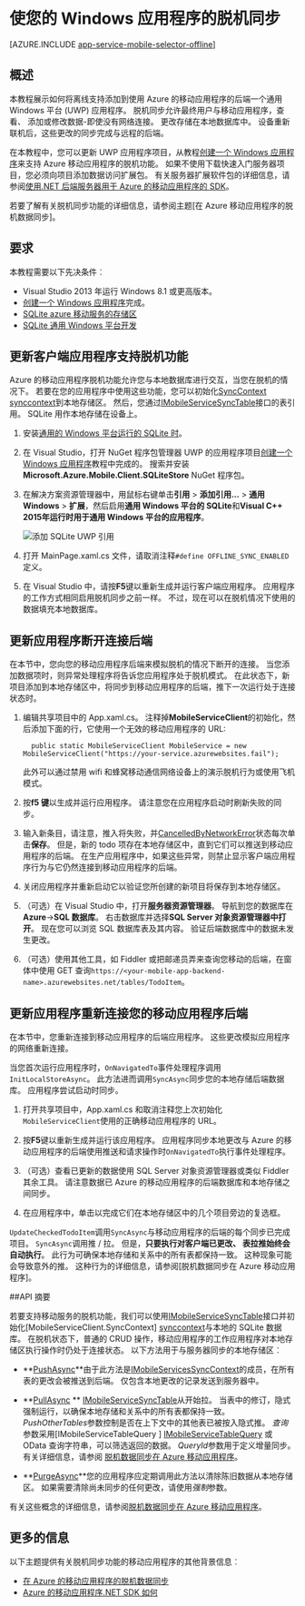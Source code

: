 <properties
    pageTitle="启用脱机同步您与移动应用程序的通用 Windows 平台 (UWP) 应用程序 |Azure 应用程序服务"
    description="了解如何在您通用 Windows 平台 (UWP) 的应用程序中使用 Azure 移动到缓存和同步脱机数据应用程序。"
    documentationCenter="windows"
    authors="adrianhall"
    manager="erikre"
    editor=""
    services="app-service\mobile"/>

<tags
    ms.service="app-service-mobile"
    ms.workload="mobile"
    ms.tgt_pltfrm="mobile-windows"
    ms.devlang="dotnet"
    ms.topic="article"
    ms.date="10/01/2016"
    ms.author="adrianha"/>

# <a name="enable-offline-sync-for-your-windows-app"></a>使您的 Windows 应用程序的脱机同步

[AZURE.INCLUDE [app-service-mobile-selector-offline](../../includes/app-service-mobile-selector-offline.md)]

## <a name="overview"></a>概述

本教程展示如何将离线支持添加到使用 Azure 的移动应用程序的后端一个通用 Windows 平台 (UWP) 应用程序。 脱机同步允许最终用户与移动应用程序，查看、 添加或修改数据-即使没有网络连接。 更改存储在本地数据库中。 设备重新联机后，这些更改的同步完成与远程的后端。

在本教程中，您可以更新 UWP 应用程序项目，从教程[创建一个 Windows 应用程序]来支持 Azure 移动应用程序的脱机功能。 如果不使用下载快速入门服务器项目，您必须向项目添加数据访问扩展包。 有关服务器扩展软件包的详细信息，请参阅[使用.NET 后端服务器用于 Azure 的移动应用程序的 SDK](app-service-mobile-dotnet-backend-how-to-use-server-sdk.md)。

若要了解有关脱机同步功能的详细信息，请参阅主题[在 Azure 移动应用程序的脱机数据同步]。

## <a name="requirements"></a>要求

本教程需要以下先决条件︰

* Visual Studio 2013 年运行 Windows 8.1 或更高版本。
* [创建一个 Windows 应用程序][创建一个 windows 应用程序]完成。
* [SQLite azure 移动服务的存储区][sqlite store nuget]
* [SQLite 通用 Windows 平台开发](http://www.sqlite.org/downloads)

## <a name="update-the-client-app-to-support-offline-features"></a>更新客户端应用程序支持脱机功能

Azure 的移动应用程序脱机功能允许您与本地数据库进行交互，当您在脱机的情况下。 若要在您的应用程序中使用这些功能，您可以初始化[SyncContext] [synccontext]到本地存储区。 然后，您通过[IMobileServiceSyncTable][IMobileServiceSyncTable]接口的表引用。 SQLite 用作本地存储在设备上。

1. 安装[通用的 Windows 平台运行的 SQLite 时](http://sqlite.org/2016/sqlite-uwp-3120200.vsix)。

2. 在 Visual Studio，打开 NuGet 程序包管理器 UWP 的应用程序项目[创建一个 Windows 应用程序]教程中完成的。
    搜索并安装**Microsoft.Azure.Mobile.Client.SQLiteStore** NuGet 程序包。

4. 在解决方案资源管理器中，用鼠标右键单击**引用** > **添加引用...** > **通用 Windows** > **扩展**，然后启用**通用 Windows 平台的 SQLite**和**Visual C++ 2015年运行时用于通用 Windows 平台的应用程序**。

    ![添加 SQLite UWP 引用][1]

5. 打开 MainPage.xaml.cs 文件，请取消注释`#define OFFLINE_SYNC_ENABLED`定义。

6. 在 Visual Studio 中，请按**F5**键以重新生成并运行客户端应用程序。 应用程序的工作方式相同启用脱机同步之前一样。 不过，现在可以在脱机情况下使用的数据填充本地数据库。

## <a name="update-sync"></a>更新应用程序断开连接后端

在本节中，您向您的移动应用程序后端来模拟脱机的情况下断开的连接。 当您添加数据项时，则异常处理程序将告诉您应用程序处于脱机模式。 在此状态下，新项目添加到本地存储区中，将同步到移动应用程序的后端，推下一次运行处于连接状态时。

1. 编辑共享项目中的 App.xaml.cs。 注释掉**MobileServiceClient**的初始化，然后添加下面的行，它使用一个无效的移动应用程序的 URL:

         public static MobileServiceClient MobileService = new MobileServiceClient("https://your-service.azurewebsites.fail");

    此外可以通过禁用 wifi 和蜂窝移动通信网络设备上的演示脱机行为或使用飞机模式。

2. 按**f5 键**以生成并运行应用程序。 请注意您在应用程序启动时刷新失败的同步。

3. 输入新条目，请注意，推入将失败，并[CancelledByNetworkError]状态每次单击**保存**。 但是，新的 todo 项存在本地存储区中，直到它们可以推送到移动应用程序的后端。  在生产应用程序中，如果这些异常，则禁止显示客户端应用程序行为与它仍然连接到移动应用程序的后端。

4. 关闭应用程序并重新启动它以验证您所创建的新项目将保存到本地存储区。

5. （可选）在 Visual Studio 中，打开**服务器资源管理器**。 导航到您的数据库在**Azure**->**SQL 数据库**。 右击数据库并选择**SQL Server 对象资源管理器中打开**。 现在您可以浏览 SQL 数据库表及其内容。 验证后端数据库中的数据未发生更改。

6. （可选）使用其他工具，如 Fiddler 或把邮递员弄来查询您移动的后端，在窗体中使用 GET 查询`https://<your-mobile-app-backend-name>.azurewebsites.net/tables/TodoItem`。

## <a name="update-online-app"></a>更新应用程序重新连接您的移动应用程序后端

在本节中，您重新连接到移动应用程序的后端应用程序。 这些更改模拟应用程序的网络重新连接。

当您首次运行应用程序时，`OnNavigatedTo`事件处理程序调用`InitLocalStoreAsync`。 此方法进而调用`SyncAsync`同步您的本地存储后端数据库。 应用程序尝试启动时同步。

1. 打开共享项目中，App.xaml.cs 和取消注释您上次初始化`MobileServiceClient`使用的正确移动应用程序的 URL。

2. 按**F5**键以重新生成并运行该应用程序。 应用程序同步本地更改与 Azure 的移动应用程序的后端使用推送和请求操作时`OnNavigatedTo`执行事件处理程序。

3. （可选）查看已更新的数据使用 SQL Server 对象资源管理器或类似 Fiddler 其余工具。 请注意数据已 Azure 的移动应用程序的后端数据库和本地存储之间同步。

4. 在应用程序中，单击以完成它们在本地存储区中的几个项目旁边的复选框。

  `UpdateCheckedTodoItem`调用`SyncAsync`与移动应用程序的后端的每个同步已完成项目。 `SyncAsync`调用推 / 拉。 但是，**只要执行对客户端已更改、 表拉推始终会自动执行**。 此行为可确保本地存储和关系中的所有表都保持一致。 这种现象可能会导致意外的推。  这种行为的详细信息，请参阅[脱机数据同步在 Azure 移动应用程序]。


##<a name="api-summary"></a>API 摘要

若要支持移动服务的脱机功能，我们可以使用[IMobileServiceSyncTable]接口并初始化[MobileServiceClient.SyncContext] [synccontext]与本地的 SQLite 数据库。 在脱机状态下，普通的 CRUD 操作，移动应用程序的工作应用程序对本地存储区执行操作时仍处于连接状态。 以下方法用于与服务器同步的本地存储区︰

*  **[PushAsync]**由于此方法是[IMobileServicesSyncContext]的成员，在所有表的更改会被推送到后端。 仅包含本地更改的记录发送到服务器中。

* **[PullAsync] ** 
   [IMobileServiceSyncTable]从开始拉。 当表中的修订，隐式强制运行，以确保本地存储和关系中的所有表都保持一致。 *PushOtherTables*参数控制是否在上下文中的其他表已被按入隐式推。 *查询*参数采用[IMobileServiceTableQuery<T> ] [ IMobileServiceTableQuery] 
  或 OData 查询字符串，可以筛选返回的数据。 *QueryId*参数用于定义增量同步。 有关详细信息，请参阅 [脱机数据同步在 Azure 移动应用程序](app-service-mobile-offline-data-sync.md#how-sync-works)。

* **[PurgeAsync]**您的应用程序应定期调用此方法以清除陈旧数据从本地存储区。 如果需要清除尚未同步的任何更改，请使用*强制*参数。

有关这些概念的详细信息，请参阅[脱机数据同步在 Azure 移动应用程序](app-service-mobile-offline-data-sync.md#how-sync-works)。

## <a name="more-info"></a>更多的信息

以下主题提供有关脱机同步功能的移动应用程序的其他背景信息︰

* [在 Azure 的移动应用程序的脱机数据同步]
* [Azure 的移动应用程序.NET SDK 如何][8]

<!-- Anchors. -->
[Update the app to support offline features]: #enable-offline-app
[Update the sync behavior of the app]: #update-sync
[Update the app to reconnect your Mobile Apps backend]: #update-online-app
[Next Steps]:#next-steps

<!-- Images -->
[1]: ./media/app-service-mobile-windows-store-dotnet-get-started-offline-data/app-service-mobile-add-reference-sqlite-dialog.png
[11]: ./media/app-service-mobile-windows-store-dotnet-get-started-offline-data/app-service-mobile-add-wp81-reference-sqlite-dialog.png
[13]: ./media/app-service-mobile-windows-store-dotnet-get-started-offline-data/cpu-architecture.png


<!-- URLs. -->
[在 Azure 的移动应用程序的脱机数据同步]: app-service-mobile-offline-data-sync.md
[创建一个 windows 应用程序]: app-service-mobile-windows-store-dotnet-get-started.md
[SQLite for Windows 8.1]: http://go.microsoft.com/fwlink/?LinkID=716919
[SQLite for Windows Phone 8.1]: http://go.microsoft.com/fwlink/?LinkID=716920
[SQLite for Windows 10]: http://go.microsoft.com/fwlink/?LinkID=716921
[synccontext]: https://msdn.microsoft.com/library/azure/microsoft.windowsazure.mobileservices.mobileserviceclient.synccontext(v=azure.10).aspx
[sqlite store nuget]: https://www.nuget.org/packages/Microsoft.Azure.Mobile.Client.SQLiteStore/
[IMobileServiceSyncTable]: https://msdn.microsoft.com/library/azure/mt691742(v=azure.10).aspx
[IMobileServiceTableQuery]: https://msdn.microsoft.com/library/azure/dn250631(v=azure.10).aspx
[IMobileServicesSyncContext]: https://msdn.microsoft.com/library/azure/microsoft.windowsazure.mobileservices.sync.imobileservicesynccontext(v=azure.10).aspx
[MobileServicePushFailedException]: https://msdn.microsoft.com/library/azure/microsoft.windowsazure.mobileservices.sync.mobileservicepushfailedexception(v=azure.10).aspx
[Status]: https://msdn.microsoft.com/library/azure/microsoft.windowsazure.mobileservices.sync.mobileservicepushcompletionresult.status(v=azure.10).aspx
[CancelledByNetworkError]: https://msdn.microsoft.com/library/azure/microsoft.windowsazure.mobileservices.sync.mobileservicepushstatus(v=azure.10).aspx
[PullAsync]: https://msdn.microsoft.com/library/azure/mt667558(v=azure.10).aspx
[PushAsync]: https://msdn.microsoft.com/library/azure/microsoft.windowsazure.mobileservices.mobileservicesynccontextextensions.pushasync(v=azure.10).aspx
[PurgeAsync]: https://msdn.microsoft.com/library/azure/microsoft.windowsazure.mobileservices.sync.imobileservicesynctable.purgeasync(v=azure.10).aspx
[8]: app-service-mobile-dotnet-how-to-use-client-library.md
